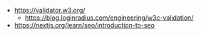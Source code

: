- https://validator.w3.org/
  - https://blog.loginradius.com/engineering/w3c-validation/
- https://nextjs.org/learn/seo/introduction-to-seo
